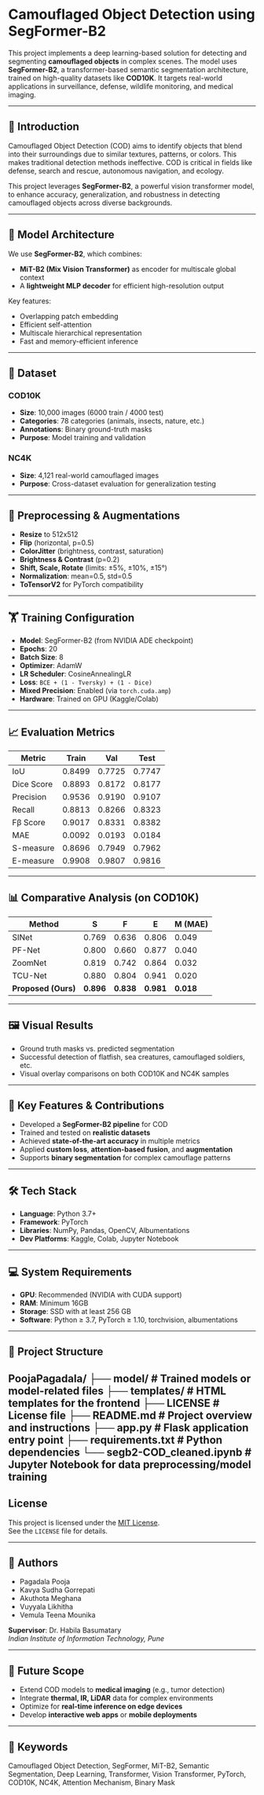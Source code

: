 
# Camouflaged Object Detection using SegFormer-B2

This project implements a deep learning-based solution for detecting and segmenting **camouflaged objects** in complex scenes. The model uses **SegFormer-B2**, a transformer-based semantic segmentation architecture, trained on high-quality datasets like **COD10K**. It targets real-world applications in surveillance, defense, wildlife monitoring, and medical imaging.

---

## 📘 Introduction

Camouflaged Object Detection (COD) aims to identify objects that blend into their surroundings due to similar textures, patterns, or colors. This makes traditional detection methods ineffective. COD is critical in fields like defense, search and rescue, autonomous navigation, and ecology.

This project leverages **SegFormer-B2**, a powerful vision transformer model, to enhance accuracy, generalization, and robustness in detecting camouflaged objects across diverse backgrounds.

---

## 🧠 Model Architecture

We use **SegFormer-B2**, which combines:
- **MiT-B2 (Mix Vision Transformer)** as encoder for multiscale global context
- A **lightweight MLP decoder** for efficient high-resolution output

Key features:
- Overlapping patch embedding
- Efficient self-attention
- Multiscale hierarchical representation
- Fast and memory-efficient inference

---

## 🧰 Dataset

### COD10K
- **Size**: 10,000 images (6000 train / 4000 test)
- **Categories**: 78 categories (animals, insects, nature, etc.)
- **Annotations**: Binary ground-truth masks
- **Purpose**: Model training and validation

### NC4K
- **Size**: 4,121 real-world camouflaged images
- **Purpose**: Cross-dataset evaluation for generalization testing

---

## 🧼 Preprocessing & Augmentations

- **Resize** to 512x512
- **Flip** (horizontal, p=0.5)
- **ColorJitter** (brightness, contrast, saturation)
- **Brightness & Contrast** (p=0.2)
- **Shift, Scale, Rotate** (limits: ±5%, ±10%, ±15°)
- **Normalization**: mean=0.5, std=0.5
- **ToTensorV2** for PyTorch compatibility

---

## 🏋️ Training Configuration

- **Model**: SegFormer-B2 (from NVIDIA ADE checkpoint)
- **Epochs**: 20
- **Batch Size**: 8
- **Optimizer**: AdamW
- **LR Scheduler**: CosineAnnealingLR
- **Loss**: `BCE + (1 - Tversky) + (1 - Dice)`
- **Mixed Precision**: Enabled (via `torch.cuda.amp`)
- **Hardware**: Trained on GPU (Kaggle/Colab)

---

## 📈 Evaluation Metrics

| Metric             | Train   | Val     | Test    |
|--------------------|---------|---------|---------|
| IoU                | 0.8499  | 0.7725  | 0.7747  |
| Dice Score         | 0.8893  | 0.8172  | 0.8177  |
| Precision          | 0.9536  | 0.9190  | 0.9107  |
| Recall             | 0.8813  | 0.8266  | 0.8323  |
| Fβ Score           | 0.9017  | 0.8331  | 0.8382  |
| MAE                | 0.0092  | 0.0193  | 0.0184  |
| S-measure          | 0.8696  | 0.7949  | 0.7962  |
| E-measure          | 0.9908  | 0.9807  | 0.9816  |

---

## 📊 Comparative Analysis (on COD10K)

| Method              | S     | F     | E     | M (MAE) |
|---------------------|-------|-------|-------|---------|
| SINet               | 0.769 | 0.636 | 0.806 | 0.049   |
| PF-Net              | 0.800 | 0.660 | 0.877 | 0.040   |
| ZoomNet             | 0.819 | 0.742 | 0.864 | 0.032   |
| TCU-Net             | 0.880 | 0.804 | 0.941 | 0.020   |
| **Proposed (Ours)** | **0.896** | **0.838** | **0.981** | **0.018** |

---

## 🖼 Visual Results

- Ground truth masks vs. predicted segmentation
- Successful detection of flatfish, sea creatures, camouflaged soldiers, etc.
- Visual overlay comparisons on both COD10K and NC4K samples

---

## 🧪 Key Features & Contributions

- Developed a **SegFormer-B2 pipeline** for COD
- Trained and tested on **realistic datasets**
- Achieved **state-of-the-art accuracy** in multiple metrics
- Applied **custom loss**, **attention-based fusion**, and **augmentation**
- Supports **binary segmentation** for complex camouflage patterns

---

## 🛠 Tech Stack

- **Language**: Python 3.7+
- **Framework**: PyTorch
- **Libraries**: NumPy, Pandas, OpenCV, Albumentations
- **Dev Platforms**: Kaggle, Colab, Jupyter Notebook

---

## 💻 System Requirements

- **GPU**: Recommended (NVIDIA with CUDA support)
- **RAM**: Minimum 16GB
- **Storage**: SSD with at least 256 GB
- **Software**: Python ≥ 3.7, PyTorch ≥ 1.10, torchvision, albumentations

---

## 📂 Project Structure
PoojaPagadala/
├── model/ # Trained models or model-related files
├── templates/ # HTML templates for the frontend
├── LICENSE # License file
├── README.md # Project overview and instructions
├── app.py # Flask application entry point
├── requirements.txt # Python dependencies
└── segb2-COD_cleaned.ipynb # Jupyter Notebook for data preprocessing/model training
---

## License

This project is licensed under the [MIT License](./LICENSE).  
See the `LICENSE` file for details.

---

## 👥 Authors

- Pagadala Pooja 
- Kavya Sudha Gorrepati  
- Akuthota Meghana  
- Vuyyala Likhitha   
- Vemula Teena Mounika  

**Supervisor**: Dr. Habila Basumatary  
*Indian Institute of Information Technology, Pune*

---

## 🔮 Future Scope

- Extend COD models to **medical imaging** (e.g., tumor detection)
- Integrate **thermal, IR, LiDAR** data for complex environments
- Optimize for **real-time inference on edge devices**
- Develop **interactive web apps** or **mobile deployments**

---

## 🔑 Keywords

Camouflaged Object Detection, SegFormer, MiT-B2, Semantic Segmentation, Deep Learning, Transformer, Vision Transformer, PyTorch, COD10K, NC4K, Attention Mechanism, Binary Mask

